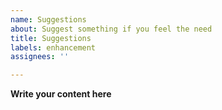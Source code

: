 ```yaml
---
name: Suggestions
about: Suggest something if you feel the need
title: Suggestions
labels: enhancement
assignees: ''

---
```


**Write your content here**
